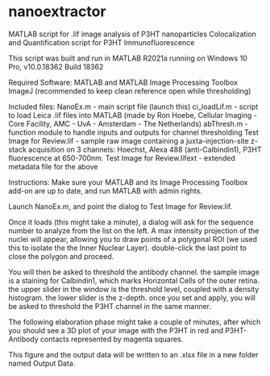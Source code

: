 # nanoextractor
MATLAB script for .lif image analysis of P3HT nanoparticles
Colocalization and Quantification script for P3HT Immunofluorescence

This script was built and run in MATLAB R2021a running on Windows 10 Pro, v10.0.18362 Build 18362

Required Software:
MATLAB and MATLAB Image Processing Toolbox
ImageJ (recommended to keep clean reference open while thresholding)

Included files:
	NanoEx.m - main script file (launch this)
	ci_loadLif.m - script to load Leica .lif files into MATLAB (made by Ron Hoebe, Cellular Imaging - Core Facility, AMC - UvA - Amsterdam - The Netherlands)
	abThresh.m - function module to handle inputs and outputs for channel thresholding
	Test Image for Review.lif - sample raw image containing a juxta-injection-site z-stack acquisition on 3 channels: Hoechst, Alexa 488 (anti-Calbindin1), P3HT fluorescence at 650-700nm.
	Test Image for Review.lifext - extended metadata file for the above

Instructions:
Make sure your MATLAB and its Image Processing Toolbox add-on are up to date, and run MATLAB with admin rights.

Launch NanoEx.m, and point the dialog to Test Image for Review.lif.

Once it loads (this might take a minute), a dialog will ask for the sequence number to analyze from the list on the left.
A max intensity projection of the nuclei will appear, allowing you to draw points of a polygonal ROI (we used this to isolate the the Inner Nuclear Layer). double-click the last point to close the polygon and proceed.

You will then be asked to threshold the antibody channel. the sample image is a staining for Calbindin1, which marks Horizontal Cells of the outer retina. the upper slider in the window is the threshold level, coupled with a density histogram. the lower slider is the z-depth.
once you set and apply, you will be asked to threshold the P3HT channel in the same manner.

The following elaboration phase might take a couple of minutes, after which you should see a 3D plot of your image with the P3HT in red and P3HT-Antibody contacts represented by magenta squares.

This figure and the output data will be written to an .xlsx file in a new folder named Output Data.

